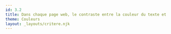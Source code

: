 ```yaml
---
id: 3.2
title: Dans chaque page web, le contraste entre la couleur du texte et la couleur de son arrière-plan est-il suffisamment élevé (hors cas particuliers) ? 
theme: Couleurs
layout: _layouts/critere.njk
---
```



